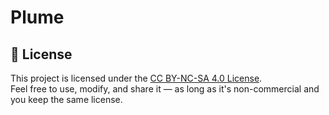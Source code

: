 # Plume

## 📄 License

This project is licensed under the [CC BY-NC-SA 4.0 License](https://creativecommons.org/licenses/by-nc-sa/4.0/).  
Feel free to use, modify, and share it — as long as it's non-commercial and you keep the same license.
